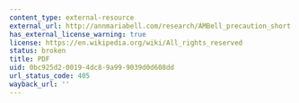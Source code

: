 ```yaml
---
content_type: external-resource
external_url: http://annmariabell.com/research/AMBell_precaution_short.pdf
has_external_license_warning: true
license: https://en.wikipedia.org/wiki/All_rights_reserved
status: broken
title: PDF
uid: 0bc925d2-0019-4dc8-9a99-9039d0d608dd
url_status_code: 405
wayback_url: ''
---
```

